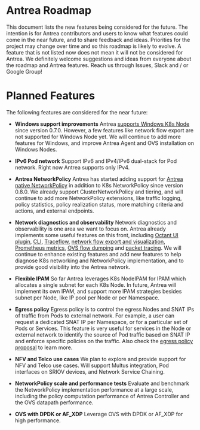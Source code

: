 # Antrea Roadmap

This document lists the new features being considered for the future. The
intention is for Antrea contributors and users to know what features could come
in the near future, and to share feedback and ideas. Priorities for the project
may change over time and so this roadmap is likely to evolve. A feature that is
not listed now does not mean it will not be considered for Antrea. We definitely
welcome suggestions and ideas from everyone about the roadmap and Antrea
features. Reach us through Issues, Slack and / or Google Group!

# Planned Features
The following features are considered for the near future:

* **Windows support improvements**
Antrea [supports Windows K8s Node](windows.md) since version 0.7.0.
However, a few features like network flow export are not supported for Windows
Node yet. We will continue to add more features for Windows, and improve Antrea
Agent and OVS installation on Windows Nodes.

* **IPv6 Pod network**
Support IPv6 and IPv4/IPv6 dual-stack for Pod network. Right now Antrea supports
only IPv4.

* **Antrea NetworkPolicy**
Antrea has started adding support for [Antrea native NetworkPolicy](network-policy.md)
in addition to K8s NetworkPolicy since version 0.8.0. We already support
ClusterNetworkPolicy and tiering, and will continue to add more NetworkPolicy
extensions, like traffic logging, policy statistics, policy realization status,
more matching criteria and actions, and external endpoints.

* **Network diagnostics and observability**
Network diagnostics and observability is one area we want to focus on. Antrea
already implements some useful features on this front, including [Octant UI
plugin](octant-plugin-installation.md), [CLI](antctl.md),
[Traceflow](traceflow-guide.md), [network flow export and visualization](network-flow-visibility.md),
[Prometheus metrics](prometheus-integration.md), [OVS flow dumping](antctl.md#dumping-ovs-flows)
and [packet tracing](antctl.md#ovs-packet-tracing). We will continue to
enhance existing features and add new features to help diagnose K8s networking
and NetworkPolicy implementation, and to provide good visibility into the Antrea
network.

* **Flexible IPAM**
So far Antrea leverages K8s NodeIPAM for IPAM which allocates a single subnet
for each K8s Node. In future, Antrea will implement its own IPAM, and support
more IPAM strategies besides subnet per Node, like IP pool per Node or
per Namespace.

* **Egress policy**
Egress policy is to control the egress Nodes and SNAT IPs of traffic from Pods
to external network. For example, a user can request a dedicated SNAT IP per
Namespace, or for a particular set of Pods or Services. This feature is very
useful for services in the Node or external network to identify the source of
Pod traffic based on SNAT IP and enforce specific policies on the traffic. Also
check the [egress policy proposal](https://github.com/vmware-tanzu/antrea/issues/667)
to learn more.

* **NFV and Telco use cases**
We plan to explore and provide support for NFV and Telco use cases. Will support
Multus integration, Pod interfaces on SRIOV devices, and Network Service
Chaining.

* **NetworkPolicy scale and performance tests**
Evaluate and benchmark the NetworkPolicy implementation performance at a large
scale, including the policy computation performance of Antrea Controller and the
OVS datapath performance.

* **OVS with DPDK or AF_XDP**
Leverage OVS with DPDK or AF_XDP for high performance.
